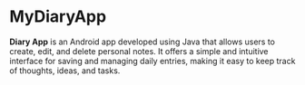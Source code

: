 # MyDiaryApp
**Diary App** is an Android app developed using Java that allows users to create, edit, and delete personal notes. It offers a simple and intuitive interface for saving and managing daily entries, making it easy to keep track of thoughts, ideas, and tasks.
